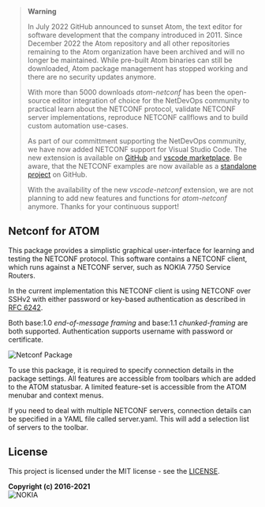 > **Warning**
> 
> In July 2022 GitHub announced to sunset Atom, the text editor for software
> development that the company introduced in 2011.
> Since December 2022 the Atom repository and all other repositories remaining
> to the Atom organization have been archived and will no longer be maintained.
> While pre-built Atom binaries can still be downloaded, Atom package management
> has stopped working and there are no security updates anymore.
> 
> With more than 5000 downloads *atom-netconf* has been the open-source editor
> integration of choice for the NetDevOps community to practical learn about
> the NETCONF protocol, validate NETCONF server implementations, reproduce
> NETCONF callflows and to build custom automation use-cases.
> 
> As part of our committment supporting the NetDevOps community, we have now
> added NETCONF support for Visual Studio Code. The new extension is available
> on [GitHub](http://github.com/nokia/vscode-netconf) and
> [vscode marketplace](https://marketplace.visualstudio.com/items?itemName=Nokia.netconf-client).
> Be aware, that the NETCONF examples are now available as a
> [standalone project](https://github.com/nokia/netconf-examples) on GitHub.
>
> With the availability of the new *vscode-netconf* extension, we are not planning
> to add new features and functions for *atom-netconf* anymore. Thanks for
> your continuous support!

## Netconf for ATOM

This package provides a simplistic graphical user-interface for learning and
testing the NETCONF protocol. This software contains a NETCONF client, which
runs against a NETCONF server, such as NOKIA 7750 Service Routers.

In the current implementation this NETCONF client is using NETCONF over
SSHv2 with either password or key-based authentication as described in
[RFC 6242](https://tools.ietf.org/html/rfc6242).

Both base:1.0 *end-of-message framing* and base:1.1 *chunked-framing* are
both supported. Authentication supports username with password or
certificate.

![Netconf Package](https://raw.githubusercontent.com/nokia/atom-netconf/master/screenshot.png)

To use this package, it is required to specify connection details in the
package settings. All features are accessible from toolbars which are added
to the ATOM statusbar. A limited feature-set is accessible from the ATOM
menubar and context menus.

If you need to deal with multiple NETCONF servers, connection details can be
specified in a YAML file called server.yaml. This will add a selection list
of servers to the toolbar.

## License

This project is licensed under the MIT license - see the [LICENSE](https://github.com/nokia/atom-netconf/blob/master/LICENSE).

**Copyright (c) 2016-2021**  
![NOKIA](https://raw.githubusercontent.com/nokia/atom-netconf/master/logo-tiny.png)

